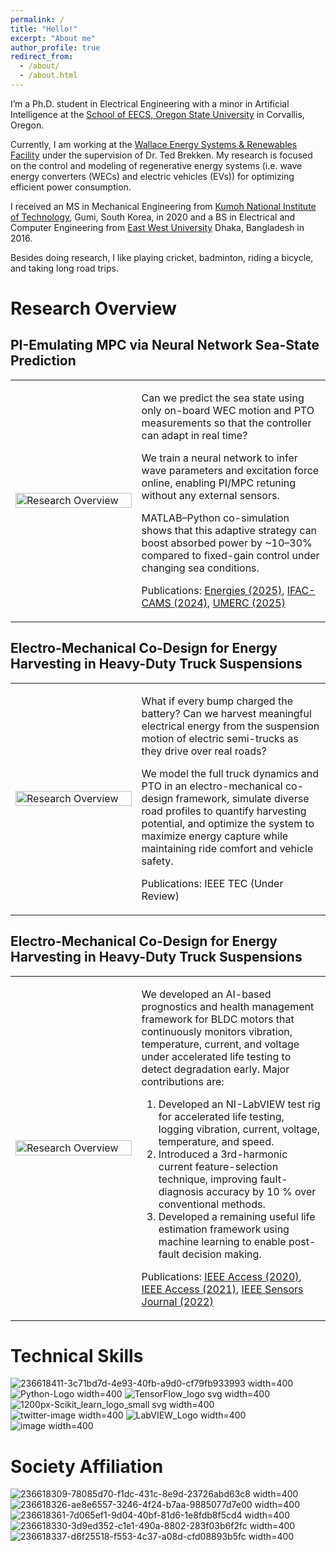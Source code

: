 ```yaml
---
permalink: /
title: "Hello!"
excerpt: "About me"
author_profile: true
redirect_from: 
  - /about/
  - /about.html
---
```


I’m a Ph.D. student in Electrical Engineering with a minor in Artificial Intelligence at the [School of EECS, Oregon State University](https://eecs.oregonstate.edu/) in Corvallis, Oregon. 

Currently, I am working at the [Wallace Energy Systems & Renewables Facility](https://wesrf.engr.oregonstate.edu/) under the supervision of Dr. Ted Brekken. My research is focused on the control and modeling of regenerative energy systems (i.e. wave energy converters (WECs) and electric vehicles (EVs)) for optimizing efficient power consumption. 

I received an MS in Mechanical Engineering from [Kumoh National Institute of Technology](https://eng.kumoh.ac.kr/eng/index.do), Gumi, South Korea, in 2020 and a BS in Electrical and Computer Engineering from [East West University](https://www.ewubd.edu/) Dhaka, Bangladesh in 2016.

Besides doing research, I like playing cricket, badminton, riding a bicycle, and taking long road trips. 


<!---
Research Interest
==================

My research and professional interests lie in **electric vehicles (EVs)**, **marine renewable energy** and **AI-based intelligent control**. I’m especially passionate about combining hands-on hardware integration with advanced modeling and AI-based control strategies to develop sustainable and efficient energy systems.


<!---
I am passionate about modeling, building, and testing electrical systems and understanding their behavior under a wide range of operating conditions. Through my work, I aim to develop innovative solutions that can improve the performance, efficiency, and sustainability of energy systems. 
-->

Research Overview
================

## PI-Emulating MPC via Neural Network Sea-State Prediction

<table>
<tr>
<td width="40%">
  
<img src="https://tashifat.github.io/images/pi2mpcNN.png" alt="Research Overview" width="100%"/>

</td>
<td width="60%">

Can we predict the sea state using only on-board WEC motion and PTO measurements so that the controller can adapt in real time? 

We train a neural network to infer wave parameters and excitation force online, enabling PI/MPC retuning without any external sensors. 

MATLAB–Python co-simulation shows that this adaptive strategy can boost absorbed power by ~10–30% compared to fixed-gain control under changing sea conditions.

Publications: 
[Energies (2025)](https://www.mdpi.com/2076-3417/15/10/5772),
[IFAC-CAMS (2024)](https://www.sciencedirect.com/science/article/pii/S240589632401841X),
[UMERC (2025)](https://umerc-us.org/events/110075)


</td>
</tr>
</table>

## Electro-Mechanical Co-Design for Energy Harvesting in Heavy-Duty Truck Suspensions

<table>
<tr>
<td width="40%">
  
<img src="https://tashifat.github.io/images/conmet.png" alt="Research Overview" width="100%"/>

</td>
<td width="60%">

What if every bump charged the battery? Can we harvest meaningful electrical energy from the suspension motion of electric semi-trucks as they drive over real roads? 

We model the full truck dynamics and PTO in an electro-mechanical co-design framework, simulate diverse road profiles to quantify harvesting potential, and optimize the system to maximize energy capture while maintaining ride comfort and vehicle safety.


Publications: IEEE TEC (Under Review) 

</td>
</tr>
</table>

## Electro-Mechanical Co-Design for Energy Harvesting in Heavy-Duty Truck Suspensions

<table>
<tr>
<td width="40%">
  
<img src="https://tashifat.github.io/images/bldc.jpeg" alt="Research Overview" width="100%"/>

</td>
<td width="60%">

We developed an AI-based prognostics and health management framework for BLDC motors that continuously monitors vibration, temperature, current, and voltage under accelerated life testing to detect degradation early. Major contributions are:

1. Developed an NI-LabVIEW test rig for accelerated life testing, logging vibration, current, voltage, temperature, and speed.
2. Introduced a 3rd-harmonic current feature-selection technique, improving fault-diagnosis accuracy by 10 % over conventional methods.
3. Developed a remaining useful life estimation framework using machine learning to enable post-fault decision making. 

Publications: 
[IEEE Access (2020)](https://ieeexplore.ieee.org/document/9110877),
[IEEE Access (2021)](https://ieeexplore.ieee.org/abstract/document/9193968),
[IEEE Sensors Journal (2022)](https://ieeexplore.ieee.org/abstract/document/9758819)


</td>
</tr>
</table>



Technical Skills
================

![236618411-3c71bd7d-4e93-40fb-a9d0-cf79fb933993 width=400](https://user-images.githubusercontent.com/116129150/236618696-7dc5f89c-6359-461c-8524-4ebc73904784.png)
![Python-Logo width=400](https://user-images.githubusercontent.com/116129150/236619113-2e36adc8-83d7-4cee-acb2-fa6b5da6850c.png)
![TensorFlow_logo svg width=400](https://user-images.githubusercontent.com/116129150/236619135-c948591e-8086-420b-a9d1-e8425553d422.png)
![1200px-Scikit_learn_logo_small svg width=400](https://user-images.githubusercontent.com/116129150/236619141-56168627-fd86-45c8-a448-0f389cce690b.png)
![twitter-image width=400](https://user-images.githubusercontent.com/116129150/236619157-ec98cd03-3e17-4e01-aa4a-caeb664feec6.jpg)
![LabVIEW_Logo width=400](https://user-images.githubusercontent.com/116129150/236619171-56f0b1d6-6029-43c5-a521-56f41b179c76.jpg)
![image width=400](https://user-images.githubusercontent.com/116129150/236618952-308f9da4-cd0f-4b98-9913-dde706aff68e.png)



Society Affiliation
===================

![236618309-78085d70-f1dc-431c-8e9d-23726abd63c8 width=400](https://user-images.githubusercontent.com/116129150/236618725-f5dadf4c-accf-47cc-953f-f87d882b8868.png)
![236618326-ae8e6557-3246-4f24-b7aa-9885077d7e00 width=400](https://user-images.githubusercontent.com/116129150/236618729-c0675d2c-15b8-4354-97dc-7dc914b8d91e.png)
![236618361-7d065ef1-9d04-40bf-81d6-1e8fdb8f5cd4 width=400](https://user-images.githubusercontent.com/116129150/236618733-90761363-dfbc-45e6-8436-e767d2180981.png)
![236618330-3d9ed352-c1e1-490a-8802-283f03b6f2fc width=400](https://user-images.githubusercontent.com/116129150/236618738-7a512ef0-582a-4a73-ab24-55807a71a8e6.png)
![236618337-d6f25518-f553-4c37-a08d-cfd08893b5fc width=400](https://user-images.githubusercontent.com/116129150/236618747-db3564df-2c94-4b2a-9f6b-bde29c4b9bbe.png)

